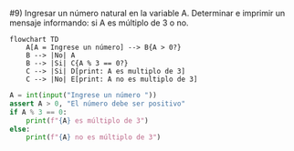#9) Ingresar un número natural en la variable A. Determinar e imprimir un mensaje informando: si A
es múltiplo de 3 o no. 
```mermaid
flowchart TD
	A[A = Ingrese un número] --> B{A > 0?}
	B --> |No| A
	B --> |Si| C{A % 3 == 0?}
    C --> |Si| D[print: A es multiplo de 3]
    C --> |No| E[print: A no es multiplo de 3]
```

```python
A = int(input("Ingrese un número "))
assert A > 0, "El número debe ser positivo"
if A % 3 == 0:
    print(f"{A} es múltiplo de 3")
else:
    print(f"{A} no es múltiplo de 3")
```